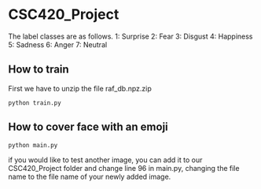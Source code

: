 # CSC420_Project

The label classes are as follows.
1: Surprise
2: Fear
3: Disgust
4: Happiness
5: Sadness
6: Anger
7: Neutral

## How to train
First we have to unzip the file raf_db.npz.zip
```
python train.py
```
## How to cover face with an emoji

```
python main.py
```
if you would like to test another image, you can add it to our CSC420_Project folder and change line 96 in main.py,
changing the file name to the file name of your newly added image.
